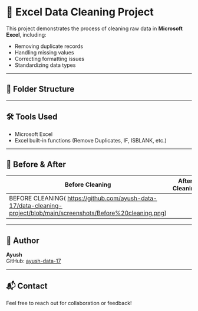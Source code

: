# 🧼 Excel Data Cleaning Project

This project demonstrates the process of cleaning raw data in **Microsoft Excel**, including:
- Removing duplicate records
- Handling missing values
- Correcting formatting issues
- Standardizing data types

---

## 📁 Folder Structure


---

## 🛠️ Tools Used

- Microsoft Excel  
- Excel built-in functions (Remove Duplicates, IF, ISBLANK, etc.)

---

## 📸 Before & After

| Before Cleaning | After Cleaning |
|-----------------|----------------|
|BEFORE CLEANING( https://github.com/ayush-data-17/data-cleaning-project/blob/main/screenshots/Before%20cleaning.png) | |

---

## 📌 Author

**Ayush**  
GitHub: [ayush-data-17](https://github.com/ayush-data-17)

---

## 📬 Contact

Feel free to reach out for collaboration or feedback!
